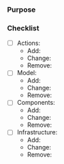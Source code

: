 ### Purpose

### Checklist
- [ ] Actions: 
    - Add:
    - Change:
    - Remove:
- [ ] Model: 
    - Add:
    - Change:
    - Remove:
- [ ] Components: 
    - Add:
    - Change:
    - Remove:
- [ ] Infrastructure: 
    - Add:
    - Change:
    - Remove:
